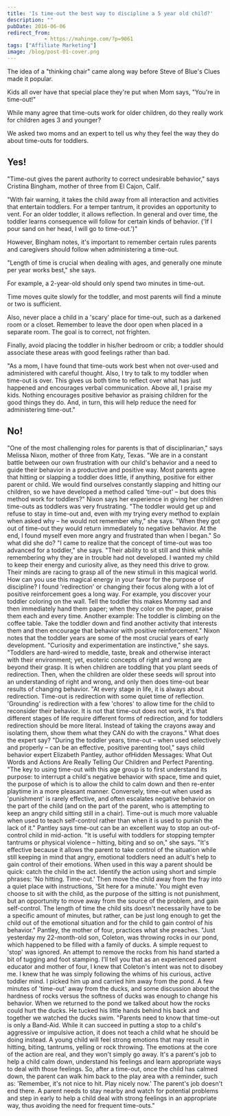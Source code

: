 ```yaml
---
title: 'Is time-out the best way to discipline a 5 year old child?'
description: ""
pubDate: 2016-06-06
redirect_from:
            - https://mahinge.com/?p=9061
tags: ["Affiliate Marketing"]
image: /blog/post-01-cover.png
---
```

The idea of a "thinking chair" came along way before Steve of Blue's Clues made it popular.

Kids all over have that special place they're put when Mom says, "You're in time-out!"

While many agree that time-outs work for older children, do they really work for children ages 3 and younger?

We asked two moms and an expert to tell us why they feel the way they do about time-outs for toddlers.

## Yes!

"Time-out gives the parent authority to correct undesirable behavior," says Cristina Bingham, mother of three from El Cajon, Calif.

"With fair warning, it takes the child away from all interaction and activities that entertain toddlers. For a temper tantrum, it provides an opportunity to vent. For an older toddler, it allows reflection. In general and over time, the toddler learns consequence will follow for certain kinds of behavior. ('If I pour sand on her head, I will go to time-out.')"

However, Bingham notes, it's important to remember certain rules parents and caregivers should follow when administering a time-out.

"Length of time is crucial when dealing with ages, and generally one minute per year works best," she says.

For example, a 2-year-old should only spend two minutes in time-out.

Time moves quite slowly for the toddler, and most parents will find a minute or two is sufficient.

Also, never place a child in a 'scary' place for time-out, such as a darkened room or a closet. Remember to leave the door open when placed in a separate room. The goal is to correct, not frighten.

Finally, avoid placing the toddler in his/her bedroom or crib; a toddler should associate these areas with good feelings rather than bad.

"As a mom, I have found that time-outs work best when not over-used and administered with careful thought. Also, I try to talk to my toddler when time-out is over. This gives us both time to reflect over what has just happened and encourages verbal communication. Above all, I praise my kids. Nothing encourages positive behavior as praising children for the good things they do. And, in turn, this will help reduce the need for administering time-out."

## No!

"One of the most challenging roles for parents is that of disciplinarian," says Melissa Nixon, mother of three from Katy, Texas. "We are in a constant battle between our own frustration with our child's behavior and a need to guide their behavior in a productive and positive way. Most parents agree that hitting or slapping a toddler does little, if anything, positive for either parent or child. We would find ourselves constantly slapping and hitting our children, so we have developed a method called 'time-out' – but does this method work for toddlers?" Nixon says her experience in giving her children time-outs as toddlers was very frustrating. "The toddler would get up and refuse to stay in time-out and, even with my trying every method to explain when asked why – he would not remember why," she says. "When they got out of time-out they would return immediately to negative behavior. At the end, I found myself even more angry and frustrated than when I began." So what did she do? "I came to realize that the concept of time-out was too advanced for a toddler," she says. "Their ability to sit still and think while remembering why they are in trouble had not developed. I wanted my child to keep their energy and curiosity alive, as they need this drive to grow. Their minds are racing to grasp all of the new stimuli in this magical world. How can you use this magical energy in your favor for the purpose of discipline? I found 'redirection' or changing their focus along with a lot of positive reinforcement goes a long way. For example, you discover your toddler coloring on the wall. Tell the toddler this makes Mommy sad and then immediately hand them paper; when they color on the paper, praise them each and every time. Another example: The toddler is climbing on the coffee table. Take the toddler down and find another activity that interests them and then encourage that behavior with positive reinforcement." Nixon notes that the toddler years are some of the most crucial years of early development. "Curiosity and experimentation are instinctive," she says. "Toddlers are hard-wired to meddle, taste, break and otherwise interact with their environment; yet, esoteric concepts of right and wrong are beyond their grasp. It is when children are toddling that you plant seeds of redirection. Then, when the children are older these seeds will sprout into an understanding of right and wrong, and only then does time-out bear results of changing behavior. "At every stage in life, it is always about redirection. Time-out is redirection with some quiet time of reflection. 'Grounding' is redirection with a few 'chores' to allow time for the child to reconsider their behavior. It is not that time-out does not work, it's that different stages of life require different forms of redirection, and for toddlers redirection should be more literal. Instead of taking the crayons away and isolating them, show them what they CAN do with the crayons." What does the expert say? "During the toddler years, time-out – when used selectively and properly – can be an effective, positive parenting tool," says child behavior expert Elizabeth Pantley, author ofHidden Messages: What Out Words and Actions Are Really Telling Our Children and Perfect Parenting. "The key to using time-out with this age group is to first understand its purpose: to interrupt a child's negative behavior with space, time and quiet, the purpose of which is to allow the child to calm down and then re-enter playtime in a more pleasant manner. Conversely, time-out when used as 'punishment' is rarely effective, and often escalates negative behavior on the part of the child (and on the part of the parent, who is attempting to keep an angry child sitting still in a chair). Time-out is much more valuable when used to teach self-control rather than when it is used to punish the lack of it." Pantley says time-out can be an excellent way to stop an out-of-control child in mid-action. "It is useful with toddlers for stopping tempter tantrums or physical violence – hitting, biting and so on," she says. "It's effective because it allows the parent to take control of the situation while still keeping in mind that angry, emotional toddlers need an adult's help to gain control of their emotions. When used in this way a parent should be quick: catch the child in the act. Identify the action using short and simple phrases: 'No hitting. Time-out.' Then move the child away from the fray into a quiet place with instructions, 'Sit here for a minute.' You might even choose to sit with the child, as the purpose of the sitting is not punishment, but an opportunity to move away from the source of the problem, and gain self-control. The length of time the child sits doesn't necessarily have to be a specific amount of minutes, but rather, can be just long enough to get the child out of the emotional situation and for the child to gain control of his behavior." Pantley, the mother of four, practices what she preaches. "Just yesterday my 22-month-old son, Coleton, was throwing rocks in our pond, which happened to be filled with a family of ducks. A simple request to 'stop' was ignored. An attempt to remove the rocks from his hand started a bit of tugging and foot stamping. I'll tell you that as an experienced parent educator and mother of four, I knew that Coleton's intent was not to disobey me. I knew that he was simply following the whims of his curious, active toddler mind. I picked him up and carried him away from the pond. A few minutes of 'time-out' away from the ducks, and some discussion about the hardness of rocks versus the softness of ducks was enough to change his behavior. When we returned to the pond we talked about how the rocks could hurt the ducks. He tucked his little hands behind his back and together we watched the ducks swim. "Parents need to know that time-out is only a Band-Aid. While it can succeed in putting a stop to a child's aggressive or impulsive action, it does not teach a child what he should be doing instead. A young child will feel strong emotions that may result in hitting, biting, tantrums, yelling or rock throwing. The emotions at the core of the action are real, and they won't simply go away. It's a parent's job to help a child calm down, understand his feelings and learn appropriate ways to deal with those feelings. So, after a time-out, once the child has calmed down, the parent can walk him back to the play area with a reminder, such as: 'Remember, it's not nice to hit. Play nicely now.' The parent's job doesn't end there. A parent needs to stay nearby and watch for potential problems and step in early to help a child deal with strong feelings in an appropriate way, thus avoiding the need for frequent time-outs."
